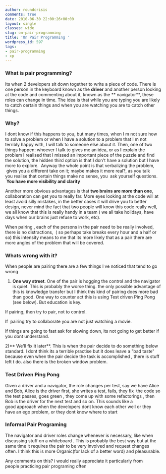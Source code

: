 ```yaml
---
author: roundcrisis
comments: true
date: 2010-06-30 22:00:26+00:00
layout: single
classes: wide
slug: on-pair-programming
title: 'On Pair Programming '
wordpress_id: 597
tags:
- pair-programming
- xp
---
```


### What is pair programming?


Its when 2 developers sit down together to write a piece of code. There is one person in the keyboard known as the **driver** and another person looking at the code and commenting about it, known as the ** navigator**, these roles can change in time. The idea is that while you are typing you are likely to catch certain things and when you are watching you are to catch other things.


### Why?


I dont know if this happens to you, but many times, when I m not sure how to solve a problem or when I have a solution to a problem that I m not terribly happy with, I will talk to someone else about it. Then, one of two things happen: whoever I talk to gives me an idea, or as I explain the problem I realised that I missed an important piece of the puzzle and find the solution, the hidden third option is that I don't have a solution but I have more to explore.  Anyway the whole point is that verbalizing the problem,  gives you a different take on it; maybe makes it more real?, as you talk you realise that certain things make no sense, you  ask yourself questions.  **You have more visibility and clarity**

Another more obvious advantages is that **two brains are more than one**, collaboration can get you to really far. More eyes looking at the code will at least avoid silly mistakes, in the better cases it will drive you to better design, never mind the fact that two people will know this code really well, we all know that this is really handy in a team ( we all take holidays, have days when our brains just refuse to work, etc).

When pairing , each of the persons in the pair need to be really involved, there is no distractions,  ( so perhaps take breaks every hour and a half or so) this intensity means to me that its more likely that as a pair there are more angles of the problem that will be covered.


### Whats wrong with it?


When people are pairing there are a few things I ve noticed that tend to go wrong

1) **One way street**. One of the pair is hogging the control and the navigator is quiet. This is probably the worse thing. the only possible advantage of this is knowledge transfer but I think this kind of pairing does more bad than good. One way to counter act this is using Test driven Ping Pong (see below). But education is key.

If pairing, then try to pair, not to control.

If  pairing try to collaborate you are not just watching a movie.

If things are going to fast ask for slowing down, its not going to get better if you dont understand.

2)** We'll fix it later**. This is when the pair decide to do something below standard. I dont think its a terrible practise but it does leave a "bad taste" because even when the pair decide the task is accomplished , there is stuff left t do. also there is the broken window problem.


### Test Driven Ping Pong


Given a driver and a navigator, the role changes per test, say we have Alice and Bob, Alice is the driver first, she writes a test, fails, they fix  the code so the test passes, goes green , they come up with some refactorings , then Bob is the driver for the next test and so on. This sounds like a good approach when the developers dont know each other well or they have an ego problem, or they dont know where to start


### Informal Pair Programing


The navigator and driver roles change whenever is necessary, like when discussing stuff on a whiteboard . This is probably the best way but at the same time it requires the pair to be very involved and request changes often. I think this is more Organic(for lack of a better word) and pleasurable.

Any comments on this? i would really appreciate it particularly from people practicing pair programing often
